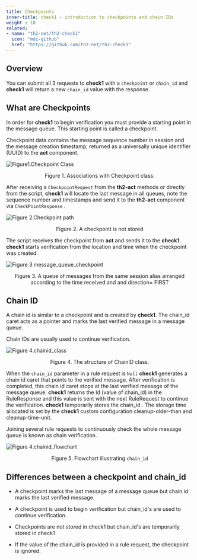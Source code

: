 ```yaml
---
title: Checkpoints
inner-title: check1 - introduction to checkpoints and chain IDs
weight : 10
related:
- name: "th2-net/th2-check1"
  icon: "mdi-github"
  href: "https://github.com/th2-net/th2-check1"
---
```


## Overview

You can submit all 3 requests to **check1** with a `checkpoint` or `chain_id` and **check1** will return a new `chain_id` value with the response.

## What are Checkpoints

In order for **check1** to begin verification you must provide a starting point in the message queue. 
This starting point is called a checkpoint.

Checkpoint data contains the message sequence number in session and the message creation timestamp,
returned as a universally unique identifier (UUID) to the **act** component.

![](/img/boxes/exactpro/check1/checkpoint_class.png "Figure1.Checkpoint Class")
<center> 
<figcaption class="mb-2">
Figure 1. Associations with Checkpoint class.
</figcaption> 
</center>


After receiving a `CheckpointRequest` from the **th2-act** methods or directly from the script,
**check1** will locate the last message in all queues, note the sequence number and timestamps 
and send it to the **th2-act** component via `CheckPointResponse` .

![](/img/boxes/exactpro/check1/checkpoint_path.png "Figure 2.Checkpoint path")
<center> 
<figcaption class="mb-2">
Figure 2. A checkpoint is not stored 
</figcaption>
</center>

The script receives the checkpoint from **act** and sends it to the **check1**. 
**check1** starts verification from the location and time when the checkpoint was created.

![](/img/boxes/exactpro/check1/message_queue_checkpoint.png "Figure 3.message_queue_checkpoint")
<center> 
<figcaption class="mb-2">
Figure 3. A queue of messages from the same session alias arranged according to the time received and and direction= FIRST 
</figcaption> 
</center>

## Chain ID

A chain id is similar to a checkpoint and is created by **check1**. The chain_id caret acts as a pointer and marks the last verified message in a message queue.

Chain IDs are usually used to continue verification.

![](/img/boxes/exactpro/check1/chainid_class.png "Figure 4.chainid_class")

<center> 
<figcaption class="mb-2">
Figure 4. The structure of ChainID class.
</figcaption>
</center>


When the `chain_id` parameter in a rule request is `Null` **check1** generates a chain id caret that points to the verified message. After verification is completed, this chain id caret stops at the last verified message of the message queue. **check1** returns the Id (value of chain_id) in the RuleResponse and this value is sent with the next RuleRequest to continue the verification. **check1** temporarily stores the chain_id . The storage time allocated is set by the **check1** custom configuration cleanup-older-than and cleanup-time-unit.

Joining several rule requests to continuously check the whole message queue is known as chain verification.


![](/img/boxes/exactpro/check1/chainid_flowchart.png "Figure 4.chainid_flowchart")
<center> 
<figcaption class="mb-2">

Figure 5. Flowchart illustrating `chain_id`

</figcaption>
</center>



## Differences between a checkpoint and chain_id

- A checkpoint marks the last message of a message queue but chain id marks the last verified message.

- A checkpoint is used to begin verification but chain_id's are used to continue verification.

- Checkpoints are not stored in check1 but chain_id's are temporarily stored in check1

- If the value of the chain_id is provided in a rule request, the checkpoint is ignored.
